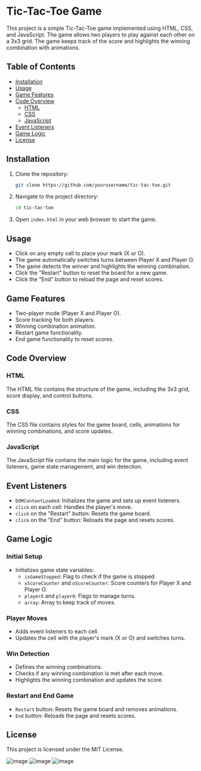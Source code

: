 # Tic-Tac-Toe Game

This project is a simple Tic-Tac-Toe game implemented using HTML, CSS, and JavaScript. The game allows two players to play against each other on a 3x3 grid. The game keeps track of the score and highlights the winning combination with animations.

## Table of Contents

- [Installation](#installation)
- [Usage](#usage)
- [Game Features](#game-features)
- [Code Overview](#code-overview)
  - [HTML](#html)
  - [CSS](#css)
  - [JavaScript](#javascript)
- [Event Listeners](#event-listeners)
- [Game Logic](#game-logic)
- [License](#license)

## Installation

1. Clone the repository:
   ```bash
   git clone https://github.com/yourusername/tic-tac-toe.git
   ```
2. Navigate to the project directory:
   ```bash
   cd tic-tac-toe
   ```
3. Open `index.html` in your web browser to start the game.

## Usage

- Click on any empty cell to place your mark (X or O).
- The game automatically switches turns between Player X and Player O.
- The game detects the winner and highlights the winning combination.
- Click the "Restart" button to reset the board for a new game.
- Click the "End" button to reload the page and reset scores.

## Game Features

- Two-player mode (Player X and Player O).
- Score tracking for both players.
- Winning combination animation.
- Restart game functionality.
- End game functionality to reset scores.

## Code Overview

### HTML

The HTML file contains the structure of the game, including the 3x3 grid, score display, and control buttons.

### CSS

The CSS file contains styles for the game board, cells, animations for winning combinations, and score updates.

### JavaScript

The JavaScript file contains the main logic for the game, including event listeners, game state management, and win detection.

## Event Listeners

- `DOMContentLoaded`: Initializes the game and sets up event listeners.
- `click` on each cell: Handles the player's move.
- `click` on the "Restart" button: Resets the game board.
- `click` on the "End" button: Reloads the page and resets scores.

## Game Logic

### Initial Setup

- Initializes game state variables:
  - `isGameStopped`: Flag to check if the game is stopped.
  - `xScoreCounter` and `oScoreCounter`: Score counters for Player X and Player O.
  - `playerX` and `player0`: Flags to manage turns.
  - `array`: Array to keep track of moves.

### Player Moves

- Adds event listeners to each cell.
- Updates the cell with the player's mark (X or O) and switches turns.

### Win Detection

- Defines the winning combinations.
- Checks if any winning combination is met after each move.
- Highlights the winning combination and updates the score.

### Restart and End Game

- `Restart` button: Resets the game board and removes animations.
- `End` button: Reloads the page and resets scores.

## License

This project is licensed under the MIT License.

![image](https://github.com/opoiasnik/JS/assets/122808904/44e5f007-743a-47f8-8b67-8f24118a518f)
![image](https://github.com/opoiasnik/JS/assets/122808904/ecfb1a14-2da6-485a-ad1d-4fe678c28d8c)
![image](https://github.com/opoiasnik/JS/assets/122808904/1bc9793b-f8f4-4740-ba2d-19d865c7c571)



